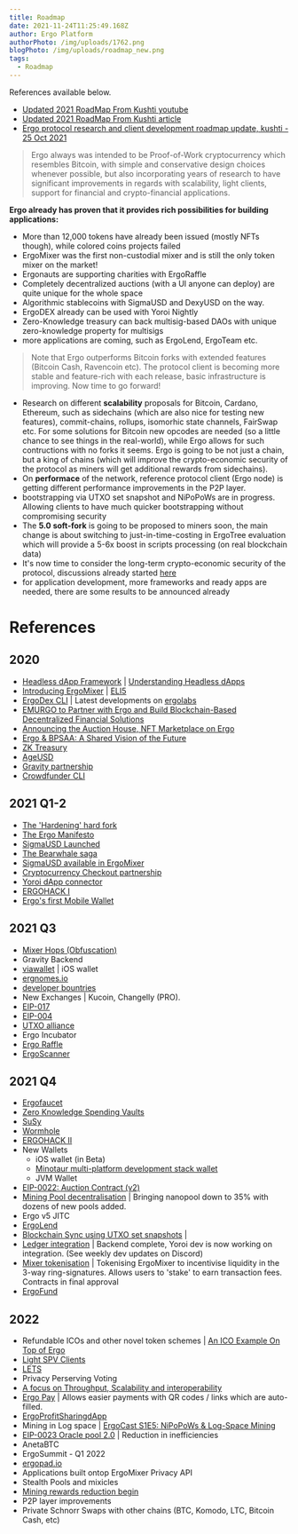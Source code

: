 ```yaml
---
title: Roadmap
date: 2021-11-24T11:25:49.168Z
author: Ergo Platform
authorPhoto: /img/uploads/1762.png
blogPhoto: /img/uploads/roadmap_new.png
tags:
  - Roadmap
---
```

References available below.

- [Updated 2021 RoadMap From Kushti youtube](https://www.youtube.com/watch?v=QCMpVRVrHqI&t=128s)
- [Updated 2021 RoadMap From Kushti article](https://ergoplatform.org/en/blog/2021-07-13-updated-2021-roadmap-from-kushti/)
- [Ergo protocol research and client development roadmap update, kushti - 25 Oct 2021](https://www.reddit.com/r/ergonauts/comments/qfjhw4/ergo_protocol_research_and_client_development/) 

> Ergo always was intended to be Proof-of-Work cryptocurrency which resembles Bitcoin, with simple and conservative design choices whenever possible, but also incorporating years of research to have significant improvements in regards with scalability, light clients, support for financial and crypto-financial applications. 

**Ergo already has proven that it provides rich possibilities for building applications:**

* More than 12,000 tokens have already been issued (mostly NFTs though), while colored coins projects failed
* ErgoMixer was the first non-custodial mixer and is still the only token mixer on the market!
* Ergonauts are supporting charities with ErgoRaffle
* Completely decentralized auctions (with a UI anyone can deploy) are quite unique for the whole space
* Algorithmic stablecoins with SigmaUSD and DexyUSD on the way.
* ErgoDEX already can be used with Yoroi Nightly
* Zero-Knowledge treasury can back multisig-based DAOs with unique zero-knowledge property for multisigs
* more applications are coming, such as ErgoLend, ErgoTeam etc. 

> Note that Ergo outperforms Bitcoin forks with extended features (Bitcoin Cash, Ravencoin etc). The protocol client is becoming more stable and feature-rich with each release, basic infrastructure is improving.  Now time to go forward! 

 * Research on different **scalability** proposals for Bitcoin, Cardano, Ethereum, such as sidechains (which are also nice for testing new features), commit-chains, rollups, isomorhic state channels, FairSwap etc. For some solutions for Bitcoin new opcodes are needed (so a little chance to see things in the real-world), while Ergo allows for such contructions with no forks it seems. Ergo is going to be not just a chain, but a king of chains (which will improve the crypto-economic security of the protocol as miners will get additional rewards from sidechains). 
 * On **performace** of the network, reference protocol client (Ergo node) is getting different performance improvements in the P2P layer.
 * bootstrapping via UTXO set snapshot and NiPoPoWs are in progress. Allowing clients to have much quicker bootstrapping without compromising security
 * The **5.0 soft-fork** is going to be proposed to miners soon, the main change is about switching to just-in-time-costing in ErgoTree evaluation which will provide a  5-6x boost in scripts processing (on real blockchain data)
 * It's now time to consider the long-term crypto-economic security of the protocol, discussions already started [here](https://www.ergoforum.org/t/ergo-emission-details-retargeting-via-a-soft-fork/2778/7)
 * for application development, more frameworks and ready apps are needed, there are some results to be announced already 




# References

## 2020
- [Headless dApp Framework](https://ergoplatform.org/en/blog/2020-12-08-ergo-headless-dapp-framework-now-available/) | [Understanding Headless dApps](https://www.youtube.com/watch?v=temmjyKpsEU)
- [Introducing ErgoMixer](https://ergoplatform.org/en/blog/2020_03_20_ergo_mixer/) | [ELI5](https://ergoplatform.org/en/blog/2021-05-12-ergomixer/)
- [ErgoDex CLI](https://github.com/ergoplatform/ergo-dex) | Latest developments on [ergolabs](https://github.com/ergolabs)
- [EMURGO to Partner with Ergo and Build Blockchain-Based Decentralized Financial Solutions](https://emurgo.io/en/blog/emurgo-to-partner-with-ergo-and-build-blockchain-based-decentralized-financial-solutions)
- [Announcing the Auction House, NFT Marketplace on Ergo](https://ergoplatform.org/en/blog/2020-10-16-announcing-the-auction-house-nft-marketplace-on-ergo/)
- [Ergo & BPSAA: A Shared Vision of the Future](https://ergoplatform.org/en/blog/2021-07-28-ergo-bpsaa-a-shared-vision-of-the-future/)
- [ZK Treasury](https://ergoplatform.org/en/blog/2020-09-04-announcing-the-zk-treasury-on-ergo/)
- [AgeUSD](https://ergoplatform.org/en/blog/2021-02-05-building-ergo-how-the-ageusd-stablecoin-works/)
- [Gravity partnership](https://medium.com/wavesprotocol/waves-partners-with-ergo-to-foster-interoperability-solutions-via-gravity-e184bca91d71)
- [Crowdfunder CLI](https://ergoplatform.org/en/blog/2019_09_06_crowdfund/)

## 2021 Q1-2

- [The 'Hardening' hard fork](https://www.ergoforum.org/t/hardening-hard-fork-post-mortem/599)
- [The Ergo Manifesto](https://ergoplatform.org/en/blog/2021-04-26-the-ergo-manifesto/)
- [SigmaUSD Launched](https://ergoplatform.org/en/blog/2021_02_26-sigmausd-released/)
- [The Bearwhale saga](https://ergoplatform.org/en/blog/2021-05-13-bearwhale-saga/)
- [SigmaUSD available in ErgoMixer](https://twitter.com/ergoplatformorg/status/1378985675823976461)
- [Cryptocurrency Checkout partnership](https://twitter.com/crypto_checkout/status/1389972682561638409?s=20)
- [Yoroi dApp connector](https://emurgo.io/blog/emurgo-is-thrilled-to-announce-the-yoroi-dapp-connector)
- [ERGOHACK I](https://ergoplatform.org/en/blog/2021-06-19-ergohack/)
- [Ergo's first Mobile Wallet](https://ergoplatform.org/en/blog/2021-07-29-ergo-for-android-released/)

## 2021 Q3
- [Mixer Hops (Obfuscation)](https://ergoplatform.org/en/blog/2021-07-16-ergoutils-a-how-to-guide/)
- Gravity Backend
- [viawallet](https://twitter.com/ergoplatformorg/status/1434924605949550602) | iOS wallet
- [ergnomes.io](https://ergnomes.io/)
- [developer bountries](https://ergoplatform.org/en/blog/2021-07-01-grow-ergo/)
- New Exchanges | Kucoin, Changelly (PRO).
- [EIP-017](https://github.com/ergoplatform/eips/blob/master/eip-0017.md)
- [EIP-004](https://github.com/ergoplatform/eips/blob/master/eip-0004.md)
- [UTXO alliance](https://ergoplatform.org/en/blog/2021-09-26-the-utxo-alliance/)
- Ergo Incubator
- [Ergo Raffle](https://ergoplatform.org/en/blog/2021-09-02-ergo-raffle/)
- [ErgoScanner](https://github.com/ergoplatform/scanner/)

## 2021 Q4
- [Ergofaucet](https://ergofaucet.org/)
- [Zero Knowledge Spending Vaults]()
- [SuSy](https://ergoplatform.org/en/blog/2021-08-16-ergo-graviton-partnership/)
- [Wormhole](https://wormholebridge.com/#/)
- [ERGOHACK II](https://ergoplatform.org/en/blog/2021-09-07-ergohack-ii/)
- New Wallets
	- iOS wallet (in Beta)
	- [Minotaur multi-platform development stack wallet](https://www.ergoforum.org/t/multi-platform-development-stack/2874)
  - JVM Wallet
- [EIP-0022: Auction Contract (v2)](https://github.com/ergoplatform/eips/pull/39)
- [Mining Pool decentralisation](https://miningpoolstats.stream/ergo) | Bringing nanopool down to 35% with dozens of new pools added. 
- Ergo v5 JITC
- [ErgoLend](https://www.ergolend.org/#)
- [Blockchain Sync using UTXO set snapshots]() | 
- [Ledger integration]() | Backend complete, Yoroi dev is now working on integration. (See weekly dev updates on Discord)
- [Mixer tokenisation](https://www.ergoforum.org/t/a-solution-for-staking/1057) | Tokenising ErgoMixer to incentivise liquidity in the 3-way ring-signatures. Allows users to 'stake' to earn transaction fees. Contracts in final approval
- [ErgoFund](https://ergoplatform.org/en/blog/2019_09_06_crowdfund/)

## 2022

- Refundable ICOs and other novel token schemes | [An ICO Example On Top of Ergo](https://ergoplatform.org/en/blog/2019_04_10-ico-example/)
- [Light SPV Clients](https://ergoplatform.org/en/blog/2020_05_08_lite_full_nodes/)
- [LETS](https://ergoplatform.org/en/blog/2021-07-01-lets-start-the-discussion/)
- Privacy Perserving Voting
- [A focus on Throughput, Scalability and interoperability](https://ergoplatform.org/en/blog/2021-07-13-updated-2021-roadmap-from-kushti/)
- [Ergo Pay](https://github.com/ergoplatform/eips/pull/37) | Allows easier payments with QR codes / links which are auto-filled. 
- [ErgoProfitSharingdApp](https://github.com/mhssamadani/ErgoProfitSharingDapp)
- Mining in Log space | [ErgoCast S1E5: NiPoPoWs & Log-Space Mining
](https://www.youtube.com/watch?v=OUjxar1WCmo)
- [EIP-0023 Oracle pool 2.0](https://github.com/ergoplatform/eips/pull/41) | Reduction in inefficiencies
- AnetaBTC
- ErgoSummit - Q1 2022
- [ergopad.io](https://ergopad.io)
- Applications built ontop ErgoMixer Privacy API
- Stealth Pools and mixicles
- [Mining rewards reduction begin](https://docs.google.com/spreadsheets/d/1c8fa4Qalf49WbdStwNaexLa4qOybwgvDBDiyzrIH9D4/edit#gid=0)
- P2P layer improvements 
- Private Schnorr Swaps with other chains (BTC, Komodo, LTC, Bitcoin Cash, etc)